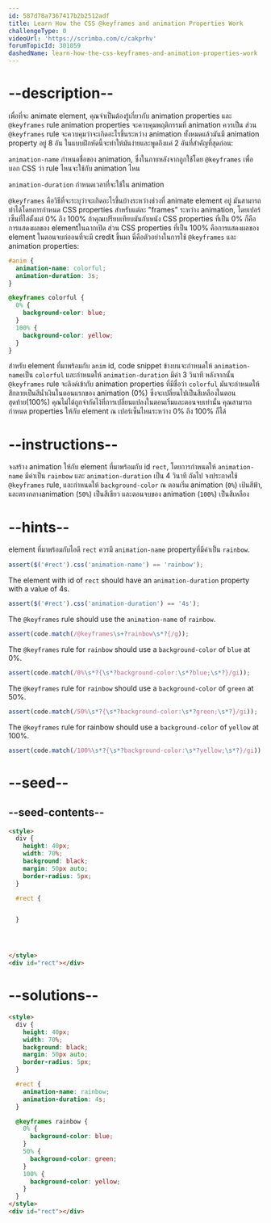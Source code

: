 ```yaml
---
id: 587d78a7367417b2b2512adf
title: Learn How the CSS @keyframes and animation Properties Work
challengeType: 0
videoUrl: 'https://scrimba.com/c/cakprhv'
forumTopicId: 301059
dashedName: learn-how-the-css-keyframes-and-animation-properties-work
---
```


# --description--

เพื่อที่จะ animate element, คุณจำเป็นต้องรู้เกี่ยวกับ animation properties และ `@keyframes` rule
animation properties จะควบคุมพฤติกรรมที่ animation ควรเป็น ส่วน `@keyframes` rule จะควบคุมว่าจะเกิดอะไรขึ้นระหว่าง animation
ทั้งหมดแล้วมันมี animation property อยู่ 8 อัน
ในแบบฝึกหัดนี้จะทำให้มันง่ายและพูดถึงแค่ 2 อันที่สำคัญที่สุดก่อน:

`animation-name` กำหนดชื่อของ animation, ซึ่งในภายหลังจากถูกใช้โดย `@keyframes` เพื่อบอก CSS ว่า rule ไหนจะใช้กับ animation ไหน

`animation-duration` กำหนดเวลาที่จะใช้ใน animation

`@keyframes` คือวิธีที่จะระบุว่าจะเกิดอะไรขึ้นบ้างระหว่างช่วงที่ animate element อยู่
มันสามารถทำได้โดยการกำหนด CSS properties สำหรับแต่ละ "frames" ระหว่าง animation, โดยเปอร์เซ็นที่ไล่ตั้งแต่ 0% ถึง 100%
ถ้าคุณเปรียบเทียบมันกับหนัง CSS properties ที่เป็น 0% ก็คือการแสดงผลของ elementในฉากเปิด
ส่วน CSS properties ที่เป็น 100% คือการแสดงผลของ  element ในตอนจบก่ออนที่จะมี credit ขึ้นมา
นี่คือตัวอย่างในการใช้ `@keyframes` และ animation properties:

```css
#anim {
  animation-name: colorful;
  animation-duration: 3s;
}

@keyframes colorful {
  0% {
    background-color: blue;
  }
  100% {
    background-color: yellow;
  }
}
```

สำหรับ element ที่มาพร้อมกับ `anim` id, code snippet ข้างบนจะกำหนดให้ `animation-name`เป็น `colorful` และกำหนดให้ `animation-duration` มีค่า 3 วินาที
หลังจากนั้น `@keyframes` rule จะลิงค์เข้ากับ animation properties ที่มีชื่อว่า `colorful`
มันจะกำหนดให้สีกลายเป็นสีน้ำเงินในตอนแรกของ animation (0%) ซึ่งจะเปลี่ยนไปเป็นสีเหลืองในตอนสุดท้าย(100%)
คุณไม่ได้ถูกจำกัดไง้ที่การเปลี่ยนแปลงในตอนเริ่มและตอนจบเท่านั้น คุณสามารถกำหนด properties ให้กับ element ณ เปอร์เซ็นไหนระหว่าง 0% ถึง 100% ก็ได้

# --instructions--

จงสร้าง animation ให้กับ element ที่มาพร้อมกับ id `rect`, โดยการกำหนดให้ `animation-name` มีค่าเป็น `rainbow` และ `animation-duration` เป็น 4 วินาที
ถัดไป จงประกาศใช้ `@keyframes` rule, และกำหนดให้ `background-color` ณ ตอนเริ่ม animation (`0%`) เป้นสีฟ้า, และตรงกลางanimation (`50%`) เป็นสีเขียว และตอนจบของ animation (`100%`) เป็นสีเหลือง

# --hints--

element ที่มาพร้อมกับไอดี `rect` ควรมี `animation-name` propertyที่มีค่าเป็น `rainbow`.

```js
assert($('#rect').css('animation-name') == 'rainbow');
```

The element with id of `rect` should have an `animation-duration` property with a value of 4s.

```js
assert($('#rect').css('animation-duration') == '4s');
```

The `@keyframes` rule should use the `animation-name` of `rainbow`.

```js
assert(code.match(/@keyframes\s+?rainbow\s*?{/g));
```

The `@keyframes` rule for `rainbow` should use a `background-color` of `blue` at 0%.

```js
assert(code.match(/0%\s*?{\s*?background-color:\s*?blue;\s*?}/gi));
```

The `@keyframes` rule for `rainbow` should use a `background-color` of `green` at 50%.

```js
assert(code.match(/50%\s*?{\s*?background-color:\s*?green;\s*?}/gi));
```

The `@keyframes` rule for rainbow should use a `background-color` of `yellow` at 100%.

```js
assert(code.match(/100%\s*?{\s*?background-color:\s*?yellow;\s*?}/gi));
```

# --seed--

## --seed-contents--

```html
<style>
  div {
    height: 40px;
    width: 70%;
    background: black;
    margin: 50px auto;
    border-radius: 5px;
  }

  #rect {


  }




</style>
<div id="rect"></div>
```

# --solutions--

```html
<style>
  div {
    height: 40px;
    width: 70%;
    background: black;
    margin: 50px auto;
    border-radius: 5px;
  }

  #rect {
    animation-name: rainbow;
    animation-duration: 4s;
  }

  @keyframes rainbow {
    0% {
      background-color: blue;
    }
    50% {
      background-color: green;
    }
    100% {
      background-color: yellow;
    }
  }
</style>
<div id="rect"></div>
```
